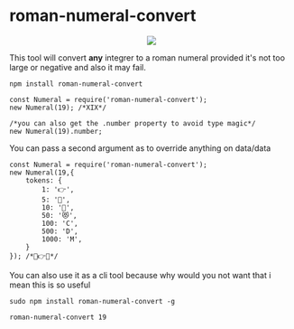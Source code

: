 # roman-numeral-convert

<center><img src="http://i.imgur.com/j1Zs8ad.gif"></center>

This tool will convert **any** integrer to a roman numeral provided it's not too large or negative and also it may fail.

    npm install roman-numeral-convert

    const Numeral = require('roman-numeral-convert');
    new Numeral(19); /*XIX*/

    /*you can also get the .number property to avoid type magic*/
    new Numeral(19).number;

You can pass a second argument as to override anything on data/data

    const Numeral = require('roman-numeral-convert');
    new Numeral(19,{
        tokens: {
    		1: '👉',
    		5: '🙅',
    		10: '🤢',
    		50: '😻',
    		100: 'C',
    		500: 'D',
    		1000: 'M',
    	}
    }); /*🤢👉🤢*/

You can also use it as a cli tool because why would you not want that i mean this is so useful

    sudo npm install roman-numeral-convert -g

    roman-numeral-convert 19
